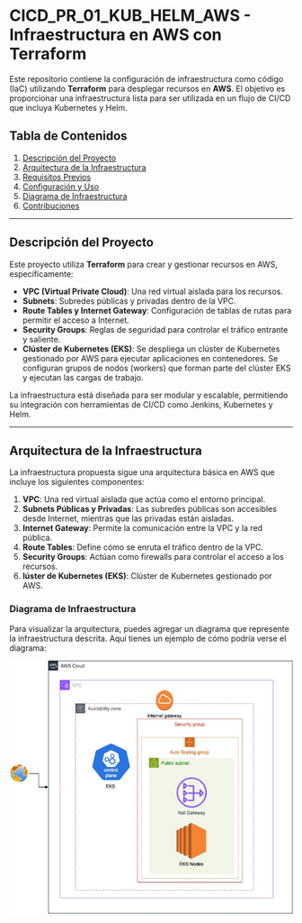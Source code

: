 # CICD_PR_01_KUB_HELM_AWS - Infraestructura en AWS con Terraform

Este repositorio contiene la configuración de infraestructura como código (IaC) utilizando **Terraform** para desplegar recursos en **AWS**. El objetivo es proporcionar una infraestructura lista para ser utilizada en un flujo de CI/CD que incluya Kubernetes y Helm.

## Tabla de Contenidos

1. [Descripción del Proyecto](#descripción-del-proyecto)
2. [Arquitectura de la Infraestructura](#arquitectura-de-la-infraestructura)
3. [Requisitos Previos](#requisitos-previos)
4. [Configuración y Uso](#configuración-y-uso)
5. [Diagrama de Infraestructura](#diagrama-de-infraestructura)
6. [Contribuciones](#contribuciones)

---

## Descripción del Proyecto

Este proyecto utiliza **Terraform** para crear y gestionar recursos en AWS, específicamente:

- **VPC (Virtual Private Cloud)**: Una red virtual aislada para los recursos.
- **Subnets**: Subredes públicas y privadas dentro de la VPC.
- **Route Tables y Internet Gateway**: Configuración de tablas de rutas para permitir el acceso a Internet.
- **Security Groups**: Reglas de seguridad para controlar el tráfico entrante y saliente.
- **Clúster de Kubernetes (EKS)**: Se despliega un clúster de Kubernetes gestionado por AWS para ejecutar aplicaciones en contenedores. Se configuran grupos de nodos (workers) que forman parte del clúster EKS y ejecutan las cargas de trabajo.

La infraestructura está diseñada para ser modular y escalable, permitiendo su integración con herramientas de CI/CD como Jenkins, Kubernetes y Helm.

---

## Arquitectura de la Infraestructura

La infraestructura propuesta sigue una arquitectura básica en AWS que incluye los siguientes componentes:

1. **VPC**: Una red virtual aislada que actúa como el entorno principal.
2. **Subnets Públicas y Privadas**: Las subredes públicas son accesibles desde Internet, mientras que las privadas están aisladas.
3. **Internet Gateway**: Permite la comunicación entre la VPC y la red pública.
4. **Route Tables**: Define cómo se enruta el tráfico dentro de la VPC.
5. **Security Groups**: Actúan como firewalls para controlar el acceso a los recursos.
7. **lúster de Kubernetes (EKS)**: Clúster de Kubernetes gestionado por AWS.

### Diagrama de Infraestructura

Para visualizar la arquitectura, puedes agregar un diagrama que represente la infraestructura descrita. Aquí tienes un ejemplo de cómo podría verse el diagrama:

![Diagrama de Infraestructura](diagrama.jpg)
